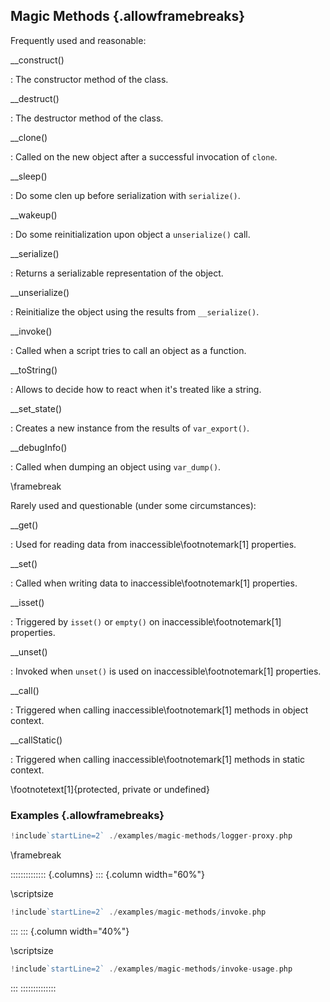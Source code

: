 ## Magic Methods {.allowframebreaks}

Frequently used and reasonable:

__construct()

: The constructor method of the class.

__destruct()

: The destructor method of the class.

__clone()

: Called on the new object after a successful invocation of `clone`.

__sleep()

: Do some clen up before serialization with `serialize()`.

__wakeup()

: Do some reinitialization upon object a `unserialize()` call.

__serialize()

: Returns a serializable representation of the object.

__unserialize()

: Reinitialize the object using the results from `__serialize()`.

__invoke()

: Called when a script tries to call an object as a function.

__toString()

: Allows to decide how to react when it's treated like a string.

__set_state()

: Creates a new instance from the results of `var_export()`.

__debugInfo()

: Called when dumping an object using `var_dump()`.

\framebreak

Rarely used and questionable (under some circumstances):

__get()

: Used for reading data from inaccessible\footnotemark[1] properties.

__set()

: Called when writing data to inaccessible\footnotemark[1] properties.

__isset()

: Triggered by `isset()` or `empty()` on inaccessible\footnotemark[1] properties.

__unset()

: Invoked when `unset()` is used on inaccessible\footnotemark[1] properties.

__call()

: Triggered when calling inaccessible\footnotemark[1] methods in object context.

__callStatic()

: Triggered when calling inaccessible\footnotemark[1] methods in static context.

\footnotetext[1]{protected, private or undefined}

### Examples {.allowframebreaks}

```php
!include`startLine=2` ./examples/magic-methods/logger-proxy.php
```

\framebreak

:::::::::::::: {.columns}
::: {.column width="60%"}

\scriptsize

```php
!include`startLine=2` ./examples/magic-methods/invoke.php
```

:::
::: {.column width="40%"}

\scriptsize

```php
!include`startLine=2` ./examples/magic-methods/invoke-usage.php
```

:::
::::::::::::::
